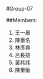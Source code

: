 #Group-07

##Members: <br/>
1. 王一晨 <br/>
2. 陳重名 <br/>
3. 林彥興 <br/>
4. 呂長益 <br/>
5. 黃祎炜 <br/>
6. 陳重衡 <br/>
